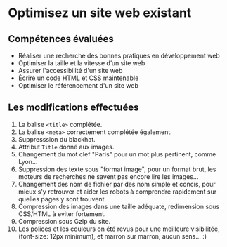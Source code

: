 # Optimisez un site web existant
## Compétences évaluées
- Réaliser une recherche des bonnes pratiques en développement web
- Optimiser la taille et la vitesse d’un site web
- Assurer l'accessibilité d'un site web
- Écrire un code HTML et CSS maintenable
- Optimiser le référencement d'un site web

## Les modifications effectuées
1. La balise `<title>` complétée.
2. La balise `<meta>` correctement complétée également.
3. Suppresssion du blackhat.
4. Attribut `Title` donné aux images.
5. Changement du mot clef "Paris" pour un mot plus pertinent, comme Lyon...
6. Suppression des texte sous "format image", pour un format brut, les moteurs de recherches ne savent pas encore lire les images...
7. Changement des nom de fichier par des nom simple et concis, pour mieux s'y retrouver et aider les robots à comprendre rapidement sur quelles pages y sont trouvent.
8. Compression des images dans une taille adéquate, redimension sous CSS/HTML à eviter fortement.
9. Compression sous Gzip du site.
10. Les polices et les couleurs on été revus pour une meilleure visibilitée, (font-size: 12px minimum), et marron sur marron, aucun sens... :)
